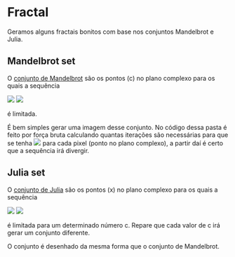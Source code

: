 # Fractal
Geramos alguns fractais bonitos com base nos conjuntos Mandelbrot e Julia.

## Mandelbrot set
O [conjunto de Mandelbrot](https://en.wikipedia.org/wiki/Mandelbrot_set) são os pontos (c) no plano complexo para os quais a sequência

<img src="https://render.githubusercontent.com/render/math?math=z_{0} = 0">
<img src="https://render.githubusercontent.com/render/math?math=z_{n+1} = z_n^2 + c">

é limitada.

É bem simples gerar uma imagem desse conjunto. No código dessa pasta é feito por força bruta calculando quantas iterações são necessárias para que se tenha
<img src="https://render.githubusercontent.com/render/math?math=|z_{n}| > 2"> para cada pixel (ponto no plano complexo), a partir daí é certo que a sequência irá divergir.

## Julia set
O [conjunto de Julia](https://en.wikipedia.org/wiki/Julia_set) são os pontos (x) no plano complexo para os quais a sequência

<img src="https://render.githubusercontent.com/render/math?math=z_{0} = x">
<img src="https://render.githubusercontent.com/render/math?math=z_{n+1} = z_n^2 + c">

é limitada para um determinado número c. Repare que cada valor de c irá gerar um conjunto diferente.

O conjunto é desenhado da mesma forma que o conjunto de Mandelbrot.
